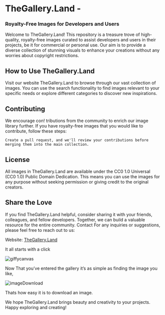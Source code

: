 # TheGallery.Land - 
### Royalty-Free Images for Developers and Users

Welcome to TheGallery.Land! This repository is a treasure trove of high-quality, royalty-free images curated to assist developers and users in their projects, be it for commercial or personal use. Our aim is to provide a diverse collection of stunning visuals to enhance your creations without any worries about copyright restrictions.

## How to Use TheGallery.Land

Visit our website TheGallery.Land to browse through our vast collection of images. You can use the search functionality to find images relevant to your specific needs or explore different categories to discover new inspirations.

## Contributing

We encourage con!
tributions from the community to enrich our image library further. If you have royalty-free images that you would like to contribute, follow these steps:

    Create a pull request, and we'll review your contributions before merging them into the main collection.

## License

All images in TheGallery.Land are available under the CC0 1.0 Universal (CC0 1.0) Public Domain Dedication. This means you can use the images for any purpose without seeking permission or giving credit to the original creators.

## Share the Love

If you find TheGallery.Land helpful, consider sharing it with your friends, colleagues, and fellow developers. Together, we can build a valuable resource for the entire community.
Contact
For any inquiries or suggestions, please feel free to reach out to us:

  Website: [TheGallery.Land](https://theGallery.Land)
  
  It all starts with a click

  ![giffycanvas](https://github.com/Jake7208/TheGallery.Land/assets/92753785/12761719-9560-46d1-9e62-5ed61be3f66c)


  Now That you’ve entered the gallery it’s as simple as finding the image you like,

  ![imageDownload](https://github.com/Jake7208/TheGallery.Land/assets/92753785/5d74d928-a12f-446e-80cf-f92dc8b6205b)


  Thats how easy it is to download an image.

We hope TheGallery.Land brings beauty and creativity to your projects. Happy exploring and creating!
